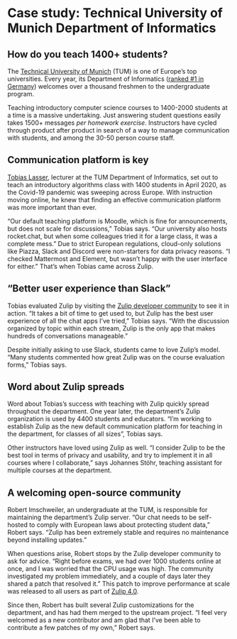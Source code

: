 # Case study: Technical University of Munich Department of Informatics

## How do you teach 1400+ students?

The [Technical University of Munich](https://www.tum.de/en/) (TUM) is
one of Europe’s top universities. Every year, its Department of
Informatics ([ranked #1 in Germany][tum-ranking]) welcomes over a
thousand freshmen to the undergraduate program.

Teaching introductory computer science courses to 1400-2000 students
at a time is a massive undertaking. Just answering student questions
easily takes 1500+ messages *per homework exercise*. Instructors have
cycled through product after product in search of a way to manage
communication with students, and among the 30-50 person course staff.

## Communication platform is key

[Tobias Lasser](https://ciip.in.tum.de/people/lasser.html), lecturer
at the TUM Department of Informatics, set out to teach an introductory
algorithms class with 1400 students in April 2020, as the Covid-19
pandemic was sweeping across Europe. With instruction moving online,
he knew that finding an effective communication platform was more
important than ever.

“Our default teaching platform is Moodle, which is fine for
announcements, but does not scale for discussions,” Tobias says. “Our
university also hosts rocket.chat, but when some colleagues tried it
for a large class, it was a complete mess.” Due to strict European
regulations, cloud-only solutions like Piazza, Slack and Discord were
non-starters for data privacy reasons. “I checked Mattermost and
Element, but wasn’t happy with the user interface for either.” That’s
when Tobias came across Zulip.

## “Better user experience than Slack”

Tobias evaluated Zulip by visiting the [Zulip developer
community][chat-zulip-org] to see it in action. “It takes a bit of
time to get used to, but Zulip has the best user experience of all the
chat apps I’ve tried,” Tobias says. “With the discussion organized by
topic within each stream, Zulip is the only app that makes hundreds of
conversations manageable.”

Despite initially asking to use Slack, students came to love Zulip’s
model. “Many students commented how great Zulip was on the course
evaluation forms,” Tobias says.

## Word about Zulip spreads

Word about Tobias’s success with teaching with Zulip quickly spread
throughout the department. One year later, the department’s Zulip
organization is used by 4400 students and educators. “I’m working to
establish Zulip as the new default communication platform for teaching
in the department, for classes of all sizes”, Tobias says.

Other instructors have loved using Zulip as well. “I consider Zulip to
be the best tool in terms of privacy and usability, and try to
implement it in all courses where I collaborate,” says Johannes Stöhr,
teaching assistant for multiple courses at the department.

## A welcoming open-source community

Robert Imschweiler, an undergraduate at the TUM, is responsible for
maintaining the department’s Zulip server. “Our chat needs to be
self-hosted to comply with European laws about protecting student
data,” Robert says. “Zulip has been extremely stable and requires no
maintenance beyond installing updates.”

When questions arise, Robert stops by the Zulip developer community to
ask for advice. “Right before exams, we had over 1000 students online
at once, and I was worried that the CPU usage was high. The community
investigated my problem immediately, and a couple of days later they
shared a patch that resolved it.” This patch to improve performance at
scale was released to all users as part of [Zulip 4.0][zulip-4-blog].

Since then, Robert has built several Zulip customizations for the
department, and has had them merged to the upstream project. “I feel
very welcomed as a new contributor and am glad that I’ve been able to
contribute a few patches of my own,” Robert says.

[tum-ranking]: https://www.in.tum.de/en/the-department/profile-of-the-department/facts-figures/facts-and-figures-2020/
[chat-zulip-org]: https://zulip.readthedocs.io/en/latest/contributing/chat-zulip-org.html
[zulip-4-blog]: https://blog.zulip.com/2021/05/13/zulip-4-0-released/
